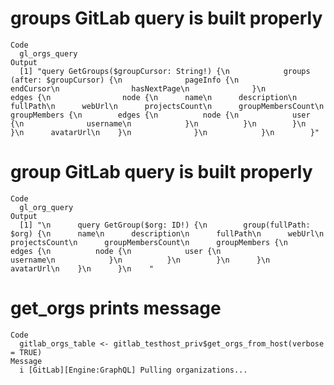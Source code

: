 # groups GitLab query is built properly

    Code
      gl_orgs_query
    Output
      [1] "query GetGroups($groupCursor: String!) {\n            groups (after: $groupCursor) {\n              pageInfo {\n                endCursor\n                hasNextPage\n              }\n              edges {\n                node {\n      name\n      description\n      fullPath\n      webUrl\n      projectsCount\n      groupMembersCount\n      groupMembers {\n        edges {\n          node {\n            user {\n              username\n            }\n          }\n        }\n      }\n      avatarUrl\n    }\n              }\n            }\n        }"

# group GitLab query is built properly

    Code
      gl_org_query
    Output
      [1] "\n      query GetGroup($org: ID!) {\n        group(fullPath: $org) {\n      name\n      description\n      fullPath\n      webUrl\n      projectsCount\n      groupMembersCount\n      groupMembers {\n        edges {\n          node {\n            user {\n              username\n            }\n          }\n        }\n      }\n      avatarUrl\n    }\n      }\n    "

# get_orgs prints message

    Code
      gitlab_orgs_table <- gitlab_testhost_priv$get_orgs_from_host(verbose = TRUE)
    Message
      i [GitLab][Engine:GraphQL] Pulling organizations...

